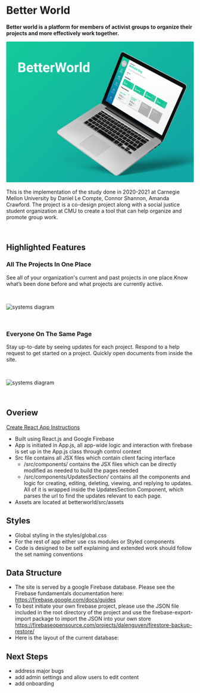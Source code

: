 # Better World

**Better world is a platform for members of activist groups to organize their projects and more effectively work together.**

![systems diagram](readme_assets/BetterWorld.png)

This is the implementation of the study done in 2020-2021 at Carnegie Mellon University by Daniel Le Compte, Connor Shannon, Amanda Crawford. The project is a co-design project along with a social justice student organization at CMU to create a tool that can help organize and promote group work. 

<br>

## Highlighted Features

### All The Projects In One Place
See all of your organization's current and past projects in one place.Know what’s been done before and what projects are currently active.

<br/>

![systems diagram](readme_assets/allinone.gif)

<br/>

### Everyone On The Same Page
Stay up-to-date by seeing updates for each project. Respond to a help request to get started on a project. Quickly open documents from inside the site.

<br>

![systems diagram](readme_assets/easy.gif)

<br>

## Overiew
[Create React App Instructions](https://create-react-app.dev/docs/getting-started/)
- Built using React.js and Google Firebase
- App is initiated in App.js, all app-wide logic and interaction with firebase is set up in the App.js class through control context
- Src file contains all JSX files which contain client facing interface
  - /src/components/ contains the JSX files which can be directly modified as needed to build the pages needed
  - /src/components/UpdatesSection/ contains all the components and logic for creating, editing, deleting, viewing, and replying to updates. All of it is wrapped inside the UpdatesSection Component, which parses the url to find the updates relevant to each page.
- Assets are located at betterworld/src/assets


## Styles
- Global styling in the styles/global.css
- For the rest of app either use css modules or Styled components
- Code is designed to be self explaining and extended work should follow the set naming conventions

## Data Structure
- The site is served by a google Firebase database. Please see the Firebase fundamentals documentation here: https://firebase.google.com/docs/guides
- To best initiate your own firebase project, please use the JSON file included in the root directory of the project and use the firebase-export-import package to import the JSON into your own store https://firebaseopensource.com/projects/dalenguyen/firestore-backup-restore/
- Here is the layout of the current database:

## Next Steps
- address major bugs
- add admin settings and allow users to edit content
- add onboarding